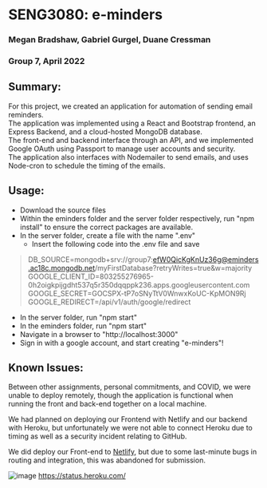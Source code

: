 # SENG3080: e-minders
### Megan Bradshaw, Gabriel Gurgel, Duane Cressman
### Group 7, April 2022

## Summary: 
For this project, we created an application for automation of sending email reminders.  
The application was implemented using a React and Bootstrap frontend, an Express Backend, and a cloud-hosted MongoDB database.   
The front-end and backend interface through an API, and we implemented Google OAuth using Passport to manage user accounts and security.  
The application also interfaces with Nodemailer to send emails, and uses Node-cron to schedule the timing of the emails.   

## Usage: 
- Download the source files
- Within the eminders folder and the server folder respectively, run "npm install" to ensure the correct packages are available. 
- In the server folder, create a file with the name ".env" 
  - Insert the following code into the .env file and save
> DB_SOURCE=mongodb+srv://group7:efW0QicKgKnUz36g@eminders.ac18c.mongodb.net/myFirstDatabase?retryWrites=true&w=majority  
> GOOGLE_CLIENT_ID=803255276965-0h2oigkpijgdht537q5r350dqqppk236.apps.googleusercontent.com  
> GOOGLE_SECRET=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  
> GOOGLE_REDIRECT=/api/v1/auth/google/redirect  
- In the server folder, run "npm start" 
- In the eminders folder, run "npm start" 
- Navigate in a browser to "http://localhost:3000"
- Sign in with a google account, and start creating "e-minders"!

## Known Issues: 
Between other assignments, personal commitments, and COVID, we were unable to deploy remotely, though the application is functional when running the front and back-end together on a local machine.

We had planned on deploying our Frontend with Netlify and our backend with Heroku, but unfortunately we were not able to connect Heroku due to timing as well as a security incident relating to GitHub.  

We did deploy our Front-end to [Netlify](https://marvelous-kheer-837cbe.netlify.app/), but due to some last-minute bugs in routing and integration, this was abandoned for submission. 

![image](https://user-images.githubusercontent.com/41707698/163921506-a3dc84c4-9427-45dc-9a8a-54f9e8884161.png) https://status.heroku.com/
